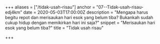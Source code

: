 +++
aliases = ["/tidak-usah-risau"]
anchor = "07--Tidak-usah-risau-edj4km"
date = 2020-05-03T17:00:00Z
description = "Mengapa harus begitu repot dan merisaukan hari esok yang belum tiba? Bukankah sudah cukup hidup dengan memikirkan hari ini saja?"
snippet = "Merisaukan hari esok yang belum tiba?"
title = "Tidak usah risau"

+++
